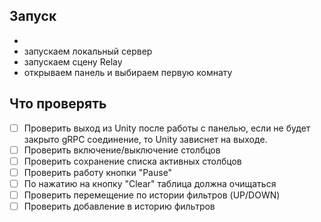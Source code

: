 ## Запуск
- 
- запускаем локальный сервер
- запускаем сцену Relay
- открываем панель и выбираем первую комнату

## Что проверять

- [ ] Проверить выход из Unity после работы с панелью, если не будет закрыто gRPC соединение, то Unity зависнет на выходе.
- [ ] Проверить включение/выключение столбцов
- [ ] Проверить сохранение списка активных столбцов
- [ ] Проверить работу кнопки "Pause"
- [ ] По нажатию на кнопку "Clear" таблица должна очищаться
- [ ] Проверить перемещение по истории фильтров (UP/DOWN)
- [ ] Проверить добавление в историю фильтров